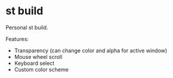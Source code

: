 # st build

Personal st build. 

Features:
* Transparency (can change color and alpha for active window)
* Mouse wheel scroll
* Keyboard select
* Custom color scheme

